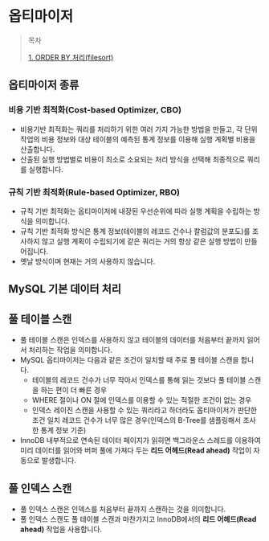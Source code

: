 # 옵티마이저

> 목차
> 
> [1. ORDER BY 처리(filesort)](https://github.com/tlarbals824/TIL/tree/main/Database/MySQL/Optimizer/OrderByProcessing.md)


## 옵티마이저 종류

### 비용 기반 최적화(Cost-based Optimizer, CBO)

* 비용기반 최적화는 쿼리를 처리하기 위한 여러 가지 가능한 방법을 만들고, 각 단위 작업의 비용 정보와 대상 테이블의 예측된 통계 정보를 이용해 실행 계획별 비용을 산출합니다.
* 산출된 실행 방법별로 비용이 최소로 소요되는 처리 방식을 선택해 최종적으로 쿼리를 실행합니다.

### 규칙 기반 최적화(Rule-based Optimizer, RBO)

* 규칙 기반 최적화는 옵티마이저에 내장된 우선순위에 따라 실행 계획을 수립하는 방식을 의미합니다.
* 규칙 기반 최적화 방식은 통계 정보(테이블의 레코드 건수나 칼럼값의 분포도)를 조사하지 않고 실행 계획이 수립되기에 같은 쿼리는 거의 항상 같은 실행 방법이 만들어집니다.
* 옛날 방식이며 현재는 거의 사용하지 않습니다.

## MySQL 기본 데이터 처리

## 풀 테이블 스캔

* 풀 테이블 스캔은 인덱스를 사용하지 않고 테이블의 데이터를 처음부터 끝까지 읽어서 처리하는 작업을 의미합니다.
* MySQL 옵티마이저는 다음과 같은 조건이 일치할 때 주로 풀 테이블 스캔을 합니다.
    * 테이블의 레코드 건수가 너무 작아서 인덱스를 통해 읽는 것보다 풀 테이블 스캔을 하는 편이 더 빠른 경우
    * WHERE 절이나 ON 절에 인덱스를 이용할 수 있는 적절한 조건이 없는 경우
    * 인덱스 레이진 스캔을 사용할 수 있는 쿼리라고 하더라도 옵티마이저가 판단한 조건 일치 레코드 건수가 너무 많은 경우(인덱스의 B-Tree를 샘플링해서 조사한 통계 정보 기준)
* InnoDB 내부적으로 연속된 데이터 페이지가 읽히면 백그라운스 스레드를 이용하여 미리 데이터를 읽어와 버퍼 풀에 가져다 두는 **리드 어헤드(Read ahead)** 작업이 자동으로 발생합니다.

## 풀 인덱스 스캔

* 풀 인덱스 스캔은 인덱스를 처음부터 끝까지 스캔하는 것을 의미합니다.
* 풀 인덱스 스캔도 풀 테이블 스캔과 마찬가지고 InnoDB에서의 **리드 어헤드(Read ahead)** 작업을 사용합니다.